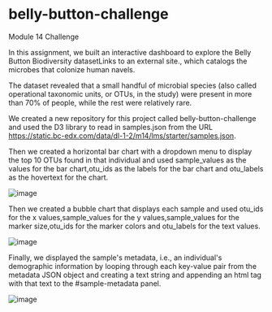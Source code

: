 # belly-button-challenge
Module 14 Challenge

In this assignment, we built an interactive dashboard to explore the Belly Button Biodiversity datasetLinks to an external site., which catalogs the microbes that colonize human navels.

The dataset revealed that a small handful of microbial species (also called operational taxonomic units, or OTUs, in the study) were present in more than 70% of people, while the rest were relatively rare.


We created a new repository for this project called belly-button-challenge and used the D3 library to read in samples.json from the URL https://static.bc-edx.com/data/dl-1-2/m14/lms/starter/samples.json.

Then we created a horizontal bar chart with a dropdown menu to display the top 10 OTUs found in that individual and used sample_values as the values for the bar chart,otu_ids as the labels for the bar chart and otu_labels as the hovertext for the chart.

![image](https://static.bc-edx.com/data/dl-1-2/m14/lms/img/hw01.jpg)

Then we created a bubble chart that displays each sample and used otu_ids for the x values,sample_values for the y values,sample_values for the marker size,otu_ids for the marker colors and otu_labels for the text values.

![image](https://static.bc-edx.com/data/dl-1-2/m14/lms/img/bubble_chart.jpg)

 Finally, we displayed the sample's metadata, i.e., an individual's demographic information by looping through each key-value pair from the metadata JSON object and creating a text string and appending an html tag with that text to the #sample-metadata panel.

![image](https://static.bc-edx.com/data/dl-1-2/m14/lms/img/hw03.jpg)

